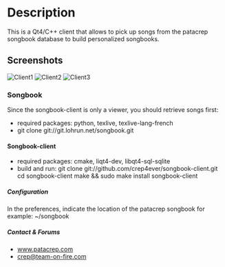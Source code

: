 # Description
This is a Qt4/C++ client that allows to pick up songs from the patacrep songbook database to build personalized songbooks.

## Screenshots
![Client1](http://www.patacrep.com/images/stories/songbook-client1.png)
![Client2](http://www.patacrep.com/images/stories/songbook-client2.png)
![Client3](http://www.patacrep.com/images/stories/songbook-client3.png)

### Songbook
Since the songbook-client is only a viewer, you should retrieve songs first:
* required packages: python, texlive, texlive-lang-french
* git clone git://git.lohrun.net/songbook.git

#### Songbook-client
* required packages: cmake, liqt4-dev, libqt4-sql-sqlite
* build and run:
  git clone git://github.com/crep4ever/songbook-client.git
  cd songbook-client
  make && sudo make install
  songbook-client

##### Configuration
In the preferences, indicate the location of the patacrep songbook for example: ~/songbook

##### Contact & Forums
* www.patacrep.com
* crep@team-on-fire.com

